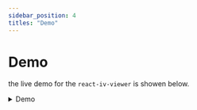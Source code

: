 ```yaml
---
sidebar_position: 4
titles: "Demo"
---
```


# Demo

the live demo for the `react-iv-viewer` is showen below.

<!-- markdownlint-disable MD033 -->
<details>
  <summary>
  Demo
  </summary>
   <iframe
      src="https://codesandbox.io/embed/cc5q8h?view=preview&module=%2Fsrc%2FApp.tsx&hidenavigation=1"
      title="react-img-viewer"
      allow="accelerometer; ambient-light-sensor; camera; encrypted-media; geolocation; gyroscope; hid; microphone; midi; payment; usb; vr; xr-spatial-tracking"
      sandbox="allow-forms allow-modals allow-popups allow-presentation allow-same-origin allow-scripts"
      width= "100%"
      height= '500px'
    ></iframe>
  </details>
